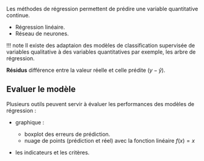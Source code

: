 Les méthodes de régression permettent de prédire une variable quantitative continue.

* Régression linéaire.
* Réseau de neurones.

!!! note
	Il existe des adaptaion des modèles de classification supervisée de variables qualitative à des variables quantitatives par exemple, les arbre de régression.

__Résidus__ différence entre la valeur réelle et celle prédite ($y - \hat{y}$).

## Evaluer le modèle

Plusieurs outils peuvent servir à évaluer les performances des modèles de régression :

* graphique :

	* boxplot des erreurs de prédiction.
	* nuage de points (prédiction et réel) avec la fonction linéaire $f(x) = x$

* les indicateurs et les critères.



